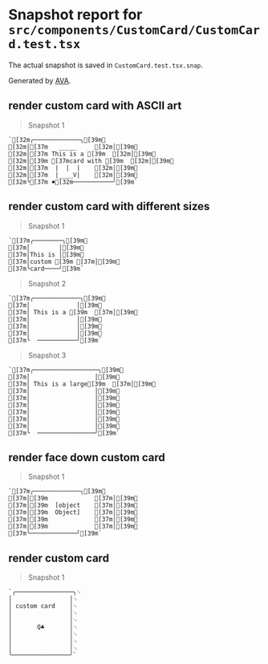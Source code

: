 # Snapshot report for `src/components/CustomCard/CustomCard.test.tsx`

The actual snapshot is saved in `CustomCard.test.tsx.snap`.

Generated by [AVA](https://avajs.dev).

## render custom card with ASCII art

> Snapshot 1

    `[32m╭─────────────╮[39m␊
    [32m│[37m   _____     [32m│[39m␊
    [32m│[37m This is a [39m  [32m│[39m␊
    [32m│[39m [37mcard with [39m  [32m│[39m␊
    [32m│[37m  |  |  |    [32m│[39m␊
    [32m│[37m  |____V|    [32m│[39m␊
    [32m╰[37m ♠[32m───────────╯[39m`

## render custom card with different sizes

> Snapshot 1

    `[37m╭────────╮[39m␊
    [37m│        │[39m␊
    [37m│This is │[39m␊
    [37m│custom [39m [37m│[39m␊
    [37m╰card────╯[39m`

> Snapshot 2

    `[37m╭─────────────╮[39m␊
    [37m│             │[39m␊
    [37m│ This is a [39m  [37m│[39m␊
    [37m│             │[39m␊
    [37m│             │[39m␊
    [37m│             │[39m␊
    [37m╰  ───────────╯[39m`

> Snapshot 3

    `[37m╭──────────────────╮[39m␊
    [37m│                  │[39m␊
    [37m│ This is a large[39m  [37m│[39m␊
    [37m│                  │[39m␊
    [37m│                  │[39m␊
    [37m│                  │[39m␊
    [37m│                  │[39m␊
    [37m│                  │[39m␊
    [37m│                  │[39m␊
    [37m╰  ────────────────╯[39m`

## render face down custom card

> Snapshot 1

    `[37m╭─────────────╮[39m␊
    [37m│[39m             [37m│[39m␊
    [37m│[39m  [object    [37m│[39m␊
    [37m│[39m  Object]    [37m│[39m␊
    [37m│[39m             [37m│[39m␊
    [37m│[39m             [37m│[39m␊
    [37m╰─────────────╯[39m`

## render custom card

> Snapshot 1

    `╭────────────────╮␊
    │                │␊
    │ custom card    │␊
    │                │␊
    │                │␊
    │       Q♣       │␊
    │                │␊
    │                │␊
    │                │␊
    ╰────────────────╯`
